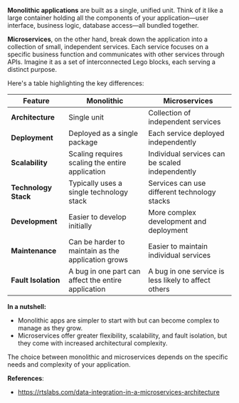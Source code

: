 **Monolithic applications** are built as a single, unified unit. Think of it like a large container holding all the components of your application—user interface, business logic, database access—all bundled together.  

**Microservices**, on the other hand, break down the application into a collection of small, independent services. Each service focuses on a specific business function and communicates with other services through APIs. Imagine it as a set of interconnected Lego blocks, each serving a distinct purpose.  

Here's a table highlighting the key differences:

|Feature|Monolithic|Microservices|
|---|---|---|
|**Architecture**|Single unit|Collection of independent services|
|**Deployment**|Deployed as a single package|Each service deployed independently|
|**Scalability**|Scaling requires scaling the entire application|Individual services can be scaled independently|
|**Technology Stack**|Typically uses a single technology stack|Services can use different technology stacks|
|**Development**|Easier to develop initially|More complex development and deployment|
|**Maintenance**|Can be harder to maintain as the application grows|Easier to maintain individual services|
|**Fault Isolation**|A bug in one part can affect the entire application|A bug in one service is less likely to affect others|

**In a nutshell:**
- Monolithic apps are simpler to start with but can become complex to manage as they grow.  
- Microservices offer greater flexibility, scalability, and fault isolation, but they come with increased architectural complexity.  

The choice between monolithic and microservices depends on the specific needs and complexity of your application.

**References**:
- https://rtslabs.com/data-integration-in-a-microservices-architecture